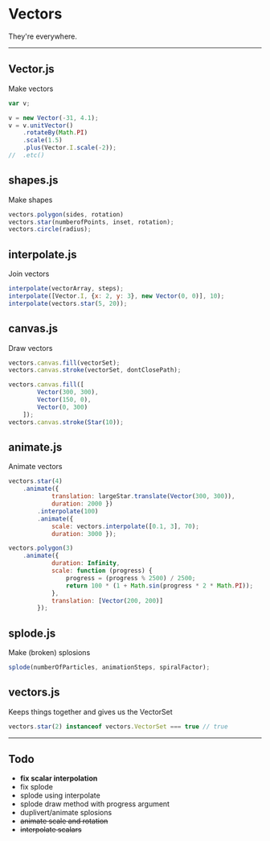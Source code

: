Vectors
=======
They're everywhere.
___________________

## Vector.js
Make vectors

```javascript
var v;

v = new Vector(-31, 4.1);
v = v.unitVector()
    .rotateBy(Math.PI)
    .scale(1.5)
    .plus(Vector.I.scale(-2));
//  .etc()
```

## shapes.js
Make shapes

```javascript
vectors.polygon(sides, rotation)
vectors.star(numberofPoints, inset, rotation);
vectors.circle(radius);
```

## interpolate.js
Join vectors

```javascript
interpolate(vectorArray, steps);
interpolate([Vector.I, {x: 2, y: 3}, new Vector(0, 0)], 10);
interpolate(vectors.star(5, 20));
```

## canvas.js
Draw vectors

```javascript
vectors.canvas.fill(vectorSet);
vectors.canvas.stroke(vectorSet, dontClosePath);

vectors.canvas.fill([
        Vector(300, 300),
        Vector(150, 0),
        Vector(0, 300)
    ]);
vectors.canvas.stroke(Star(10));
```

## animate.js
Animate vectors

```javascript
vectors.star(4)
    .animate({
            translation: largeStar.translate(Vector(300, 300)),
            duration: 2000 })
        .interpolate(100)
        .animate({
            scale: vectors.interpolate([0.1, 3], 70);
            duration: 3000 });

vectors.polygon(3)
    .animate({
            duration: Infinity,
            scale: function (progress) {
                progress = (progress % 2500) / 2500;
                return 100 * (1 + Math.sin(progress * 2 * Math.PI));
            },
            translation: [Vector(200, 200)]
        });
```

## splode.js
Make (broken) splosions

```javascript
splode(numberOfParticles, animationSteps, spiralFactor);
```

## vectors.js
Keeps things together and gives us the VectorSet

```javascript
vectors.star(2) instanceof vectors.VectorSet === true // true
```
________________________________________
## Todo
 - **fix scalar interpolation**
 - fix splode
 - splode using interpolate
 - splode draw method with progress argument
 - duplivert/animate splosions
 - ~~animate scale and rotation~~
 - ~~interpolate scalars~~

